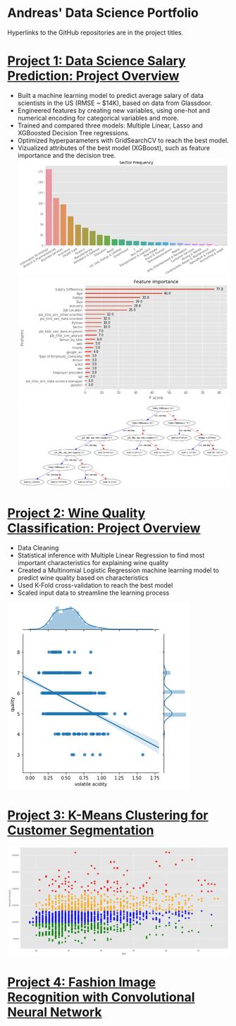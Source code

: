 # Andreas' Data Science Portfolio

Hyperlinks to the GitHub repositories are in the project titles.

# [Project 1: Data Science Salary Prediction: Project Overview](https://github.com/andreasbergstrm/Data-science-salary-prediction)
* Built a machine learning model to predict average salary of data scientists in the US (RMSE ~ $14K), based on data from Glassdoor.
* Engineered features by creating new variables, using one-hot and numerical encoding for categorical variables and more.
* Trained and compared three models: Multiple Linear, Lasso and XGBoosted Decision Tree regressions.
* Optimized hyperparameters with GridSearchCV to reach the best model.
* Vizualized attributes of the best model (XGBoost), such as feature importance and the decision tree.
![](/images/sector_dist.png)
![](/images/feature_importance_xgb.png)
![](/images/xgb_tree.png)

# [Project 2: Wine Quality Classification: Project Overview](https://github.com/andreasbergstrm/DS-Wine-Quality-Project)
* Data Cleaning
* Statistical inference with Multiple Linear Regression to find most important characteristics for explaining wine quality
* Created a Multinomial Logistic Regression machine learning model to predict wine quality based on characteristics
* Used K-Fold cross-validation to reach the best model
* Scaled input data to streamline the learning process

![](/images/nedladdning%20(1).png)

# [Project 3: K-Means Clustering for Customer Segmentation](https://github.com/andreasbergstrm/K-Means-Clustering-for-Customer-Segmentation)

![](/images/customer_clustering.png)

# [Project 4: Fashion Image Recognition with Convolutional Neural Network](https://github.com/andreasbergstrm/Fashion-Image-Recognition-with-CNN)
 
